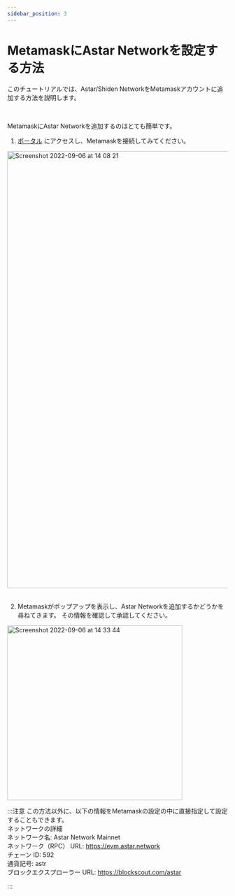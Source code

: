 ```yaml
---
sidebar_position: 3
---
```


# MetamaskにAstar Networkを設定する方法

このチュートリアルでは、Astar/Shiden NetworkをMetamaskアカウントに追加する方法を説明します。

<br />

MetamaskにAstar Networkを追加するのはとても簡単です。
<br />

1. [ポータル](https://portal.astar.network/) にアクセスし、Metamaskを接続してみてください。

<img width="1000" alt="Screenshot 2022-09-06 at 14 08 21" src="https://user-images.githubusercontent.com/77480847/188554147-02f09f39-6051-4f7f-8e6f-d263867afb88.png" /><br />
<br />

2. Metamaskがポップアップを表示し、Astar Networkを追加するかどうかを尋ねてきます。 その情報を確認して承認してください。<br />

<img width="400" alt="Screenshot 2022-09-06 at 14 33 44" src="https://user-images.githubusercontent.com/77480847/188554595-bd9b0a82-5d15-4420-9eda-44c32418d2a1.png" />

<br />

:::注意
この方法以外に、以下の情報をMetamaskの設定の中に直接指定して設定することもできます。
<br />
ネットワークの詳細<br /> ネットワーク名: Astar Network Mainnet<br /> ネットワーク（RPC） URL: https://evm.astar.network<br /> チェーン ID: 592<br /> 通貨記号: astr<br /> ブロックエクスプローラー URL: https://blockscout.com/astar

:::
